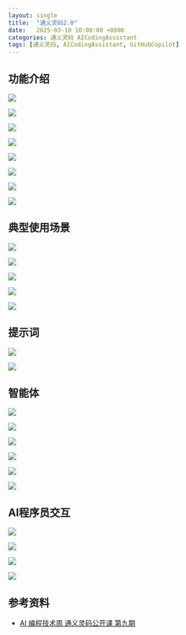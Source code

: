```yaml
---
layout: single
title:  "通义灵码2.0"
date:   2025-03-10 10:00:00 +0800
categories: 通义灵码 AICodingAssistant
tags: [通义灵码, AICodingAssistant, GitHubCopilot]
---
```


## 功能介绍

![](/images/2025/TongyiLingma2/TongyiLing2-01.png)

![](/images/2025/TongyiLingma2/TongyiLing2-02.png)

![](/images/2025/TongyiLingma2/TongyiLing2-03.png)

![](/images/2025/TongyiLingma2/TongyiLing2-04.png)

![](/images/2025/TongyiLingma2/TongyiLing2-05.png)

![](/images/2025/TongyiLingma2/TongyiLing2-06.png)

![](/images/2025/TongyiLingma2/TongyiLing2-07.png)

![](/images/2025/TongyiLingma2/TongyiLing2-08.png)


## 典型使用场景

![](/images/2025/TongyiLingma2/TongyiLing2-09.png)

![](/images/2025/TongyiLingma2/TongyiLing2-10.png)

![](/images/2025/TongyiLingma2/TongyiLing2-11.png)

![](/images/2025/TongyiLingma2/TongyiLing2-12.png)

![](/images/2025/TongyiLingma2/TongyiLing2-13.png)


## 提示词

![](/images/2025/TongyiLingma2/TongyiLing2-14.png)

![](/images/2025/TongyiLingma2/TongyiLing2-15.png)


## 智能体

![](/images/2025/TongyiLingma2/TongyiLing2-16.png)

![](/images/2025/TongyiLingma2/TongyiLing2-17.png)

![](/images/2025/TongyiLingma2/TongyiLing2-18.png)

![](/images/2025/TongyiLingma2/TongyiLing2-19.png)

![](/images/2025/TongyiLingma2/TongyiLing2-20.png)

![](/images/2025/TongyiLingma2/TongyiLing2-21.png)


## AI程序员交互

![](/images/2025/TongyiLingma2/TongyiLing2-22.png)

![](/images/2025/TongyiLingma2/TongyiLing2-23.png)

![](/images/2025/TongyiLingma2/TongyiLing2-24.png)

![](/images/2025/TongyiLingma2/TongyiLing2-25.png)


## 参考资料
- [AI 编程技术周 通义灵码公开课 第九期](https://www.aliyun.com/activity/middleware/lingma9)
